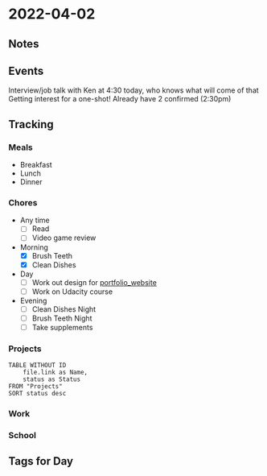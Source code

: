 # 2022-04-02
## Notes

## Events
Interview/job talk with Ken at 4:30 today, who knows what will come of that
Getting interest for a one-shot! Already have 2 confirmed (2:30pm)

## Tracking
### Meals
- Breakfast
- Lunch
- Dinner

### Chores
- Any time
	- [ ] Read
	- [ ] Video game review
- Morning
	- [x] Brush Teeth
	- [x] Clean Dishes
- Day
	- [ ] Work out design for [portfolio_website](../Projects/portfolio_website.md)
	- [ ] Work on Udacity course
- Evening
	- [ ] Clean Dishes Night
	- [ ] Brush Teeth Night
	- [ ] Take supplements

### Projects
```dataview
TABLE WITHOUT ID
	file.link as Name,
	status as Status
FROM "Projects"
SORT status desc
```

### Work

### School

## Tags for Day